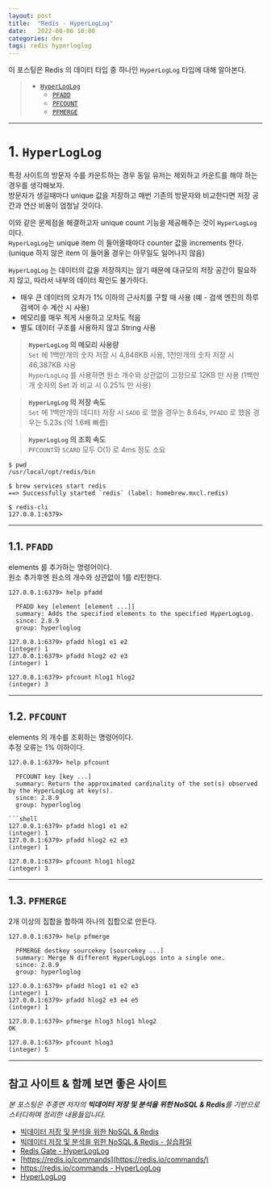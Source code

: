 ```yaml
---
layout: post
title:  "Redis - HyperLogLog"
date:   2022-08-06 10:00
categories: dev
tags: redis hyperloglog
---
```


이 포스팅은 Redis 의 데이터 타입 중 하나인 `HyperLogLog` 타입에 대해 알아본다.

> - [`HyperLogLog`](#1-hyperloglog)
>   - [`PFADD`](#11-pfadd)
>   - [`PFCOUNT`](#12-pfcount)
>   - [`PFMERGE`](#13-pfmerge)

---

# 1. `HyperLogLog`

특정 사이트의 방문자 수를 카운트하는 경우 동일 유저는 제외하고 카운트를 해야 하는 경우를 생각해보자.  
방문자가 생길때마다 unique 값을 저장하고 매번 기존의 방문자와 비교한다면 저장 공간과 연산 비용이 엄청날 것이다.

이와 같은 문제점을 해결하고자 unique count 기능을 제공해주는 것이 `HyperLogLog` 이다.  
`HyperLogLog`는 unique item 이 들어올때마다 counter 값을 increments 한다.  
(unique 하지 않은 item 이 들어올 경우는 아무일도 일어나지 않음)

`HyperLogLog` 는 데이터의 값을 저장하지는 않기 때문에 대규모의 저장 공간이 필요하지 않고, 따라서 내부의 데이터 확인도 불가하다.

- 매우 큰 데이터의 오차가 1% 이하의 근사치를 구할 때 사용 (예 - 검색 엔진의 하루 검색어 수 계산 시 사용)
- 메모리를 매우 적게 사용하고 오차도 적음
- 별도 데이터 구조를 사용하지 않고 String 사용

> **`HyperLogLog` 의 메모리 사용량**  
> `Set` 에 1백만개의 숫자 저장 시 4,848KB 사용, 1천만개의 숫자 저장 시 46,387KB 사용  
> `HyperLogLog` 를 사용하면 원소 개수와 상관없이 고정으로 12KB 만 사용 (1백만개 숫자의 Set 과 비교 시 0.25% 만 사용)

> **`HyperLogLog` 의 저장 속도**  
> `Set` 에 1백만개의 데디터 저장 시 `SADD` 로 했을 경우는 8.64s, `PFADD` 로 했을 경우는 5.23s (약 1.6배 빠름)

> **`HyperLogLog` 의 조회 속도**  
> `PFCOUNT`와 `SCARD` 모두 O(1) 로 4ms 정도 소요


```shell
$ pwd
/usr/local/opt/redis/bin

$ brew services start redis
==> Successfully started `redis` (label: homebrew.mxcl.redis)

$ redis-cli
127.0.0.1:6379>
```

---

## 1.1. `PFADD`

elements 를 추가하는 명령어이다.  
원소 추가후엔 원소의 개수와 상관없이 1를 리턴한다.

```shell
127.0.0.1:6379> help pfadd

  PFADD key [element [element ...]]
  summary: Adds the specified elements to the specified HyperLogLog.
  since: 2.8.9
  group: hyperloglog
```

```shell
127.0.0.1:6379> pfadd hlog1 e1 e2
(integer) 1
127.0.0.1:6379> pfadd hlog2 e2 e3
(integer) 1

127.0.0.1:6379> pfcount hlog1 hlog2
(integer) 3
```

---

## 1.2. `PFCOUNT`

elements 의 개수를 조회하는 명령어이다.  
추정 오류는 1% 이하이다.

```shell
127.0.0.1:6379> help pfcount

  PFCOUNT key [key ...]
  summary: Return the approximated cardinality of the set(s) observed by the HyperLogLog at key(s).
  since: 2.8.9
  group: hyperloglog
```

```shell
```shell
127.0.0.1:6379> pfadd hlog1 e1 e2
(integer) 1
127.0.0.1:6379> pfadd hlog2 e2 e3
(integer) 1

127.0.0.1:6379> pfcount hlog1 hlog2
(integer) 3
```

---

## 1.3. `PFMERGE`

2개 이상의 집합을 합하여 하나의 집합으로 만든다.

```shell
127.0.0.1:6379> help pfmerge

  PFMERGE destkey sourcekey [sourcekey ...]
  summary: Merge N different HyperLogLogs into a single one.
  since: 2.8.9
  group: hyperloglog
```

```shell
127.0.0.1:6379> pfadd hlog1 e1 e2 e3
(integer) 1
127.0.0.1:6379> pfadd hlog2 e3 e4 e5
(integer) 1

127.0.0.1:6379> pfmerge hlog3 hlog1 hlog2
OK

127.0.0.1:6379> pfcount hlog3
(integer) 5
```

---

## 참고 사이트 & 함께 보면 좋은 사이트

*본 포스팅은 주종면 저자의 **빅데이터 저장 및 분석을 위한 NoSQL & Redis**를 기반으로 스터디하며 정리한 내용들입니다.*

* [빅데이터 저장 및 분석을 위한 NoSQL & Redis](http://www.yes24.com/Product/Goods/71131862)
* [빅데이터 저장 및 분석을 위한 NoSQL & Redis - 실습파일](http://www.pitmongo.co.kr/bbs/board.php?bo_table=h_file&wr_id=35)
* [Redis Gate - HyperLogLog](http://redisgate.kr/redis/command/hyperloglog.php)
* [https://redis.io/commands](https://redis.io/commands/)
* [https://redis.io/commands - HyperLogLog](https://redis.io/commands/?group=hyperloglog)
* [HyperLogLog](https://minholee93.tistory.com/entry/Redis-HyperLogLog)
